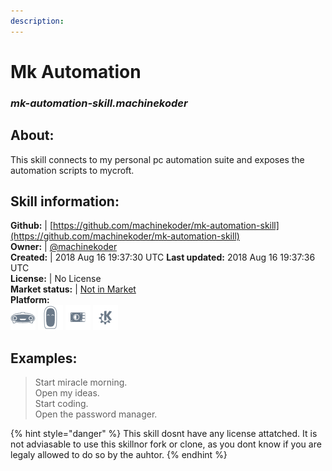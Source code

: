 ```yaml
---
description: 
---
```


# Mk Automation  
### _mk-automation-skill.machinekoder_  
## About:  
This skill connects to my personal pc automation suite and exposes the automation scripts to mycroft.

## Skill information:  
**Github:** | [https://github.com/machinekoder/mk-automation-skill](https://github.com/machinekoder/mk-automation-skill)  
**Owner:** | [@machinekoder](https://github.com/machinekoder)  
**Created:** | 2018 Aug 16 19:37:30 UTC  **Last updated:** 2018 Aug 16 19:37:36 UTC  
**License:** | No License  
**Market status:** | [Not in Market](https://market.mycroft.ai/skill/)  
**Platform:**  
 ![Mark I](../.gitbook/assets/mark-1-icon.png)  ![Mark II](../.gitbook/assets/mark-2-icon.png)  ![Picroft](../.gitbook/assets/picroft-icon.png)  ![plasmoid](../.gitbook/assets/kde.png)   
## Examples:  
> Start miracle morning.  
> Open my ideas.  
> Start coding.  
> Open the password manager.  
  
{% hint style="danger" %}
This skill dosnt have any license attatched. It is not adviasable to use this skillnor fork or clone, as you dont know if you are legaly allowed to do so by the auhtor.
{% endhint %}

